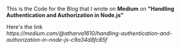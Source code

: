 This is the Code for the Blog that I wrote on <strong>Medium</strong> on <strong>"Handling Authentication and Authorization in Node.js"</strong>

<div>Here's the link</div>
<em>https://medium.com/@atharva1610/handling-authentication-and-authorization-in-node-js-c9a34d8fc85f</em>
